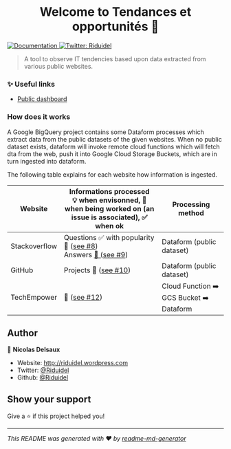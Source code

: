 <h1 align="center">Welcome to Tendances et opportunités 👋</h1>
<p>
  <a href="TODO doc" target="_blank">
    <img alt="Documentation" src="https://img.shields.io/badge/documentation-yes-brightgreen.svg" />
  </a>
  <a href="https://twitter.com/Riduidel" target="_blank">
    <img alt="Twitter: Riduidel" src="https://img.shields.io/twitter/follow/Riduidel.svg?style=social" />
  </a>
</p>

> A tool to observe IT tendencies based upon data extracted from various public websites.

### ✨ Useful links

* [Public dashboard](https://lookerstudio.google.com/reporting/742da15c-8d95-492c-8b9b-77e82d71d6a9/page/MYsbD/edit)



### How does it works

A Google BigQuery project contains some Dataform processes which extract data from the public datasets of the given websites.
When no public dataset exists, dataform will invoke remote cloud functions which will fetch dta from the web, push it into Google Cloud Storage Buckets, which are in turn ingested into dataform. 

The following table explains for each website how information is ingested.

| Website         | Informations processed<br/>💡 when envisonned, 🚧 when being worked on (an issue is associated), ✅ when ok | Processing method |
|--------------|-----------|-|
| Stackoverflow | Questions ✅ with popularity 🚧 ([see #8](https://github.com/Zenika/tendances-et-opportunites/issues/8))<br/>Answers [🚧 (see #9](https://github.com/Zenika/tendances-et-opportunites/issues/9))      | Dataform (public dataset) |
| GitHub      | Projects 🚧 ([see #10](https://github.com/Zenika/tendances-et-opportunites/issues/10))  | Dataform (public dataset) |
| TechEmpower      | 🚧 ([see #12](https://github.com/Zenika/tendances-et-opportunites/issues/12))  | Cloud Function ➡️ GCS Bucket ➡️ Dataform

## Author

👤 **Nicolas Delsaux**

* Website: http://riduidel.wordpress.com
* Twitter: [@Riduidel](https://twitter.com/Riduidel)
* Github: [@Riduidel](https://github.com/Riduidel)

## Show your support

Give a ⭐️ if this project helped you!

***
_This README was generated with ❤️ by [readme-md-generator](https://github.com/kefranabg/readme-md-generator)_